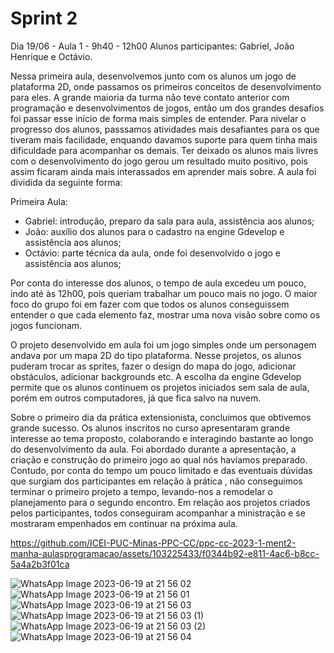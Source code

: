 # Sprint 2

Dia 19/06 - Aula 1 - 9h40 - 12h00
Alunos participantes: Gabriel, João Henrique e Octávio.

Nessa primeira aula, desenvolvemos junto com os alunos um jogo de plataforma 2D, onde passamos os primeiros conceitos de desenvolvimento para eles.
A grande maioria da turma não teve contato anterior com programação e desenvolvimentos de jogos, então um dos grandes desafios foi passar esse início de forma mais simples de entender.
Para nivelar o progresso dos alunos, passsamos atividades mais desafiantes para os que tiveram mais facilidade, enquando davamos suporte para quem tinha mais dificuldade para acompanhar os demais.
Ter deixado os alunos mais livres com o desenvolvimento do jogo gerou um resultado muito positivo, pois assim ficaram ainda mais interassados em aprender mais sobre.
A aula foi dividida da seguinte forma:

Primeira Aula:
- Gabriel: introdução, preparo da sala para aula, assistência aos alunos;
- João: auxílio dos alunos para o cadastro na engine Gdevelop e assistência aos alunos;
- Octávio: parte técnica da aula, onde foi desenvolvido o jogo e assistência aos alunos;

Por conta do interesse dos alunos, o tempo de aula excedeu um pouco, indo até às 12h00, pois queriam trabalhar um pouco mais no jogo.
O maior foco do grupo foi em fazer com que todos os alunos conseguissem entender o que cada elemento faz, mostrar uma nova visão sobre como os jogos funcionam.

O projeto desenvolvido em aula foi um jogo simples onde um personagem andava por um mapa 2D do tipo plataforma. Nesse projetos, os alunos puderam trocar as sprites,
fazer o design do mapa do jogo, adicionar obstáculos, adicionar backgrounds etc. A escolha da engine Gdevelop permite que os alunos continuem os projetos iniciados sem sala de aula, 
porém em outros computadores, já que fica salvo na nuvem. 

Sobre o primeiro dia da prática extensionista, concluimos que obtivemos grande sucesso. Os alunos inscritos no curso apresentaram grande interesse ao tema proposto, colaborando e interagindo bastante ao longo do desenvolvimento da aula. Foi abordado durante a apresentação, a criação e construção do primeiro jogo ao qual nós havíamos preparado. Contudo, por conta do tempo um pouco limitado e das eventuais dúvidas que surgiam dos participantes em relação à prática , não conseguimos terminar o primeiro projeto a tempo, levando-nos a remodelar o planejamento para o segundo encontro. Em relação aos projetos criados pelos participantes, todos conseguiram acompanhar a ministração e se mostraram empenhados em continuar na próxima aula.



https://github.com/ICEI-PUC-Minas-PPC-CC/ppc-cc-2023-1-ment2-manha-aulasprogramacao/assets/103225433/f0344b92-e811-4ac6-b8cc-5a4a2b3f01ca


![WhatsApp Image 2023-06-19 at 21 56 02](https://github.com/ICEI-PUC-Minas-PPC-CC/ppc-cc-2023-1-ment2-manha-aulasprogramacao/assets/103225433/d008afca-eef9-4a6e-97ad-86c172dd2cbf)
![WhatsApp Image 2023-06-19 at 21 56 01](https://github.com/ICEI-PUC-Minas-PPC-CC/ppc-cc-2023-1-ment2-manha-aulasprogramacao/assets/103225433/344ab238-a0c3-4b12-beef-a0ef27e7d82a)
![WhatsApp Image 2023-06-19 at 21 56 03](https://github.com/ICEI-PUC-Minas-PPC-CC/ppc-cc-2023-1-ment2-manha-aulasprogramacao/assets/103225433/0e97fe89-129f-44c6-9c3f-9e86d949b527)
![WhatsApp Image 2023-06-19 at 21 56 03 (1)](https://github.com/ICEI-PUC-Minas-PPC-CC/ppc-cc-2023-1-ment2-manha-aulasprogramacao/assets/103225433/fe031120-3a04-4b09-9211-04e7a31475a0)
![WhatsApp Image 2023-06-19 at 21 56 03 (2)](https://github.com/ICEI-PUC-Minas-PPC-CC/ppc-cc-2023-1-ment2-manha-aulasprogramacao/assets/103225433/45a369ae-d657-4f6b-8ebf-af002e318b1e)
![WhatsApp Image 2023-06-19 at 21 56 04](https://github.com/ICEI-PUC-Minas-PPC-CC/ppc-cc-2023-1-ment2-manha-aulasprogramacao/assets/103225433/e0a1a7b6-2d49-45ad-b135-2cad0d1aaae4)


